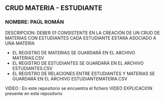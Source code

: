 ## CRUD MATERIA - ESTUDIANTE
### NOMBRE: PAÚL ROMÁN

DESCRIPCION: DEBER 01 CONSISTENTE EN LA CREACIÓN DE UN CRUD DE MATERIAS CON ESTUDIANTES
CADA ESTUDIANTE ESTARA ASOCIADO A UNA MATERIA
- EL REGISTRO DE MATERIAS SE GUARDARÁ EN EL ARCHIVO MATERIAS.CSV
- EL REGISTRO DE ESTUDIANTES SE GUARDARÁ EN EL ARCHIVO ESTUDIANTES.CSV
- EL REGISTRO DE RELACIONES ENTRE ESTUDIANTES Y MATERIAS SE GUARDARÁ EN EL ARCHIVO ESTUDIANTEMATERIA.CSV

VIDEO : En este repositorio se encuentra el fichero VIDEO EXPLICACION presente en este repositorio


